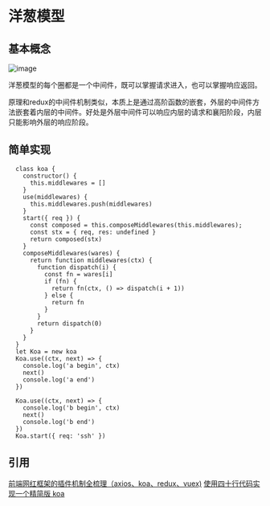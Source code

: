 # 洋葱模型
## 基本概念

![image](https://mmbiz.qpic.cn/mmbiz_png/iagNW4Zy9CyZ86Ud17ibku2TUptWl6pkQLSBXPYr91iaYqIQPjjhQFrPiaN6VxXQPvJaZ22R9iapQqwhx7QJdricpv1Q/640?wx_fmt=png&tp=webp&wxfrom=5&wx_lazy=1&wx_co=1)

洋葱模型的每个圈都是一个中间件，既可以掌握请求进入，也可以掌握响应返回。

原理和redux的中间件机制类似，本质上是通过高阶函数的嵌套，外层的中间件方法嵌套着内层的中间件。好处是外层中间件可以响应内层的请求和襄阳阶段，内层只能影响外层的响应阶段。

## 简单实现
```
  class koa {
    constructor() {
      this.middlewares = []
    }
    use(middlewares) {
      this.middlewares.push(middlewares)
    }
    start({ req }) {
      const composed = this.composeMiddlewares(this.middlewares);
      const stx = { req, res: undefined }
      return composed(stx)
    }
    composeMiddlewares(wares) {
      return function middlewares(ctx) {
        function dispatch(i) {
          const fn = wares[i]
          if (fn) {
            return fn(ctx, () => dispatch(i + 1))
          } else {
            return fn
          }
        }
        return dispatch(0)
      }
    }
  }
  let Koa = new koa
  Koa.use((ctx, next) => {
    console.log('a begin', ctx)
    next()
    console.log('a end')
  })

  Koa.use((ctx, next) => {
    console.log('b begin', ctx)
    next()
    console.log('b end')
  })
  Koa.start({ req: 'ssh' })

```

## 引用
[前端网红框架的插件机制全梳理（axios、koa、redux、vuex)](http://8rr.co/2e6w)
[使用四十行代码实现一个精简版 koa
](http://dwz.date/aKDX)